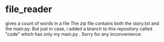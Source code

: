 # file_reader
gives a count of words in a file
The zip file contains both the story.txt and the main.py. But just in case, i added a branch to this repository called "code" which has only my main.py . Sorry for any inconvenience.
